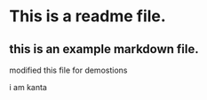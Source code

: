 # This is a readme file.
## this is an example markdown file.




modified this file for demostions


i am kanta
